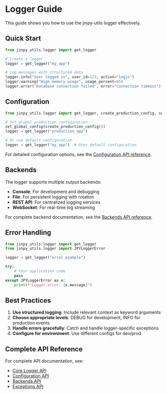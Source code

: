 # Logger Guide

This guide shows you how to use the jinpy-utils logger effectively.

## Quick Start

```python
from jinpy_utils.logger import get_logger

# Create a logger
logger = get_logger("my_app")

# Log messages with structured data
logger.info("User logged in", user_id=123, action="login")
logger.warning("High memory usage", usage_percent=85)
logger.error("Database connection failed", error="Connection timeout")
```

## Configuration

```python
from jinpy_utils.logger import get_logger, create_production_config, set_global_config

# Set global production configuration
set_global_config(create_production_config())
logger = get_logger("production_app")

# Or use default configuration
logger = get_logger("my_app")  # Uses default configuration
```

For detailed configuration options, see the [Configuration API reference](../reference/logger/config.md).

## Backends

The logger supports multiple output backends:

- **Console**: For development and debugging
- **File**: For persistent logging with rotation
- **REST API**: For centralized logging services
- **WebSocket**: For real-time log streaming

For complete backend documentation, see the [Backends API reference](../reference/logger/backends.md).

## Error Handling

```python
from jinpy_utils.logger import get_logger
from jinpy_utils.logger import JPYLoggerError

logger = get_logger("error_example")

try:
    # Your application code
    pass
except JPYLoggerError as e:
    print(f"Logger error: {e.message}")
```

## Best Practices

1. **Use structured logging**: Include relevant context as keyword arguments
2. **Choose appropriate levels**: DEBUG for development, INFO for production events
3. **Handle errors gracefully**: Catch and handle logger-specific exceptions
4. **Configure for environment**: Use different configs for dev/prod

## Complete API Reference

For complete API documentation, see:

- [Core Logger API](../reference/logger/core.md)
- [Configuration API](../reference/logger/config.md)
- [Backends API](../reference/logger/backends.md)
- [Exceptions API](../reference/logger/exceptions.md)
